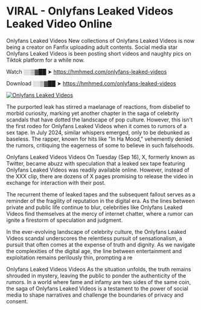 # VIRAL - Onlyfans Leaked Videos Leaked Video Online

Onlyfans Leaked Videos New collections of Onlyfans Leaked Videos is now being a creator on Fanfix uploading adult contents. Social media star Onlyfans Leaked Videos is been posting short videos and naughty pics on Tiktok platform for a while now.

Watch ░░▒▓██ ➤ https://hmhmed.com/onlyfans-leaked-videos

Download ░░▒▓██ ➤ https://hmhmed.com/onlyfans-leaked-videos

[![Onlyfans Leaked Videos](https://i.imgur.com/dJHk4Zq.gif)](https://hmhmed.com/onlyfans-leaked-videos)

The purported leak has stirred a maelanage of reactions, from disbelief to morbid curiosity, marking yet another chapter in the saga of celebrity scandals that have dotted the landscape of pop culture. However, this isn't the first rodeo for Onlyfans Leaked Videos when it comes to rumors of a sex tape. In July 2024, similar whispers emerged, only to be debunked as baseless. The rapper, known for hits like "In Ha Mood," vehemently denied the rumors, critiquing the eagerness of some to believe in such falsehoods.

Onlyfans Leaked Videos Videos
On Tuesday (Sep 16), X, formerly known as Twitter, became abuzz with speculation that a leaked sex tape featuring Onlyfans Leaked Videos was readily available online. However, instead of the XXX clip, there are dozens of X pages promising to release the video in exchange for interaction with their post.

The recurrent theme of leaked tapes and the subsequent fallout serves as a reminder of the fragility of reputation in the digital era. As the lines between private and public life continue to blur, celebrities like Onlyfans Leaked Videos find themselves at the mercy of internet chatter, where a rumor can ignite a firestorm of speculation and judgment.

In the ever-evolving landscape of celebrity culture, the Onlyfans Leaked Videos scandal underscores the relentless pursuit of sensationalism, a pursuit that often comes at the expense of truth and dignity. As we navigate the complexities of the digital age, the line between entertainment and exploitation remains perilously thin, prompting a re

Onlyfans Leaked Videos Videos
As the situation unfolds, the truth remains shrouded in mystery, leaving the public to ponder the authenticity of the rumors. In a world where fame and infamy are two sides of the same coin, the saga of Onlyfans Leaked Videos is a testament to the power of social media to shape narratives and challenge the boundaries of privacy and consent.